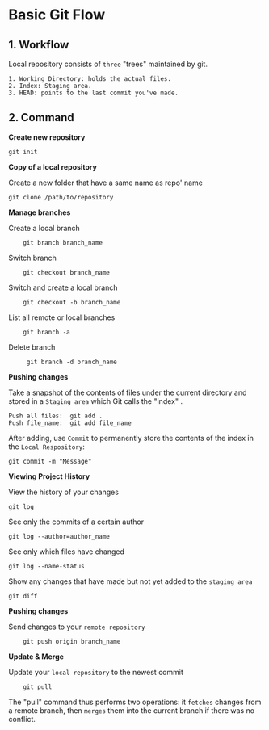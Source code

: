 # Basic Git Flow
## 1. Workflow
Local repository consists of `three` "trees" maintained by git.
    
    1. Working Directory: holds the actual files.
    2. Index: Staging area.
    3. HEAD: points to the last commit you've made.
    
## 2. Command
**Create new repository**

    git init

**Copy of a local repository**

Create a new folder that have a same name as repo' name

    git clone /path/to/repository

**Manage branches**

Create a local branch
    
        git branch branch_name
Switch  branch

        git checkout branch_name
Switch and create a local branch

        git checkout -b branch_name
    
List all remote or local branches

        git branch -a

Delete branch

         git branch -d branch_name

**Pushing changes**

Take a snapshot of the contents of files under the current directory and stored in a `Staging area` which Git calls the "index" . 

    Push all files:  git add .
    Push file_name:  git add file_name

After adding, use `Commit` to  permanently store the contents of the index in the `Local Respository`:

    git commit -m "Message"
    
**Viewing Project History**

View the history of your changes 

    git log

See only the commits of a certain author

    git log --author=author_name

See only which files have changed

    git log --name-status

 Show any changes that have made but not yet added to the `staging area`

    git diff

**Pushing changes**

Send changes to your  `remote repository`

        git push origin branch_name

**Update & Merge**

Update your `local repository` to the newest commit

        git pull

The "pull" command thus performs two operations: it `fetches` changes from a remote branch, then `merges` them into the current branch if there was no conflict.


